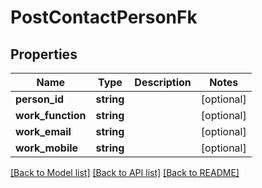 # PostContactPersonFk

## Properties

 Name              | Type       | Description | Notes      
-------------------|------------|-------------|------------
 **person_id**     | **string** |             | [optional] 
 **work_function** | **string** |             | [optional] 
 **work_email**    | **string** |             | [optional] 
 **work_mobile**   | **string** |             | [optional] 

[[Back to Model list]](../README.md#documentation-for-models) [[Back to API list]](../README.md#documentation-for-api-endpoints) [[Back to README]](../README.md)


